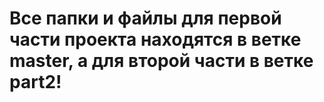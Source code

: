 # **Все папки и файлы для первой части проекта находятся в ветке master, а для второй части в ветке part2!**
